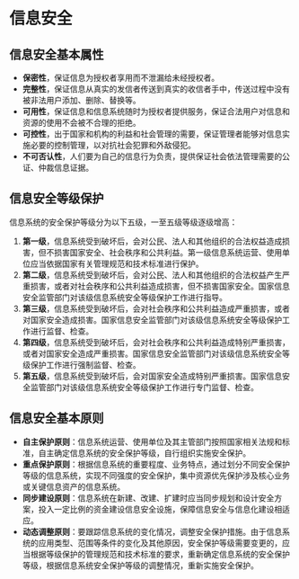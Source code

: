 # 信息安全

## 信息安全基本属性

- **保密性**，保证信息为授权者享用而不泄漏给未经授权者。
- **完整性**，保证信息从真实的发信者传送到真实的收信者手中，传送过程中没有被非法用户添加、删除、替换等。
- **可用性**，保证信息和信息系统随时为授权者提供服务，保证合法用户对信息和资源的使用不会被不合理的拒绝。
- **可控性**，出于国家和机构的利益和社会管理的需要，保证管理者能够对信息实施必要的控制管理，以对抗社会犯罪和外敌侵犯。
- **不可否认性**，人们要为自己的信息行为负责，提供保证社会依法管理需要的公证、仲裁信息证据。

## 信息安全等级保护

信息系统的安全保护等级分为以下五级，一至五级等级逐级增高：

1. **第一级**，信息系统受到破坏后，会对公民、法人和其他组织的合法权益造成损害，但不损害国家安全、社会秩序和公共利益。第一级信息系统运营、使用单位应当依据国家有关管理规范和技术标准进行保护。
2. **第二级**，信息系统受到破坏后，会对公民、法人和其他组织的合法权益产生严重损害，或者对社会秩序和公共利益造成损害，但不损害国家安全。国家信息安全监管部门对该级信息系统安全等级保护工作进行指导。
3. **第三级**，信息系统受到破坏后，会对社会秩序和公共利益造成严重损害，或者对国家安全造成损害。国家信息安全监管部门对该级信息系统安全等级保护工作进行监督、检查。
4. **第四级**，信息系统受到破坏后，会对社会秩序和公共利益造成特别严重损害，或者对国家安全造成严重损害。国家信息安全监管部门对该级信息系统安全等级保护工作进行强制监督、检查。
5. **第五级**，信息系统受到破坏后，会对国家安全造成特别严重损害。国家信息安全监管部门对该级信息系统安全等级保护工作进行专门监督、检查。

## 信息安全基本原则

- **自主保护原则**：信息系统运营、使用单位及其主管部门按照国家相关法规和标准，自主确定信息系统的安全保护等级，自行组织实施安全保护。
- **重点保护原则**：根据信息系统的重要程度、业务特点，通过划分不同安全保护等级的信息系统，实现不同强度的安全保护，集中资源优先保护涉及核心业务或关键信息资产的信息系统。
- **同步建设原则**：信息系统在新建、改建、扩建时应当同步规划和设计安全方案，投入一定比例的资金建设信息安全设施，保障信息安全与信息化建设相适应。
- **动态调整原则**：要跟踪信息系统的变化情况，调整安全保护措施。由于信息系统的应用类型、范围等条件的变化及其他原因，安全保护等级需要变更的，应当根据等级保护的管理规范和技术标准的要求，重新确定信息系统的安全保护等级，根据信息系统安全保护等级的调整情况，重新实施安全保护。
